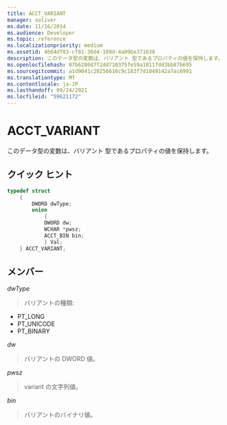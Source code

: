 ```yaml
---
title: ACCT_VARIANT
manager: soliver
ms.date: 11/16/2014
ms.audience: Developer
ms.topic: reference
ms.localizationpriority: medium
ms.assetid: 4664df83-cf81-36d4-189d-4a09be371638
description: このデータ型の変数は、バリアント 型であるプロパティの値を保持します。
ms.openlocfilehash: 07b6280d7f2dd710375fe59a1811fdd3bb87b695
ms.sourcegitcommit: a1d9041c20256616c9c183f7d1049142a7ac6991
ms.translationtype: MT
ms.contentlocale: ja-JP
ms.lasthandoff: 09/24/2021
ms.locfileid: "59621172"
---
```

# <a name="acct_variant"></a>ACCT_VARIANT

このデータ型の変数は、バリアント 型であるプロパティの値を保持します。
  
## <a name="quick-info"></a>クイック ヒント

```cpp
typedef struct 
    { 
        DWORD dwType; 
        union  
            { 
            DWORD dw; 
            WCHAR *pwsz; 
            ACCT_BIN bin; 
            } Val; 
    } ACCT_VARIANT; 

```

## <a name="members"></a>メンバー

_dwType_
  
> バリアントの種類:
    
  - PT_LONG
  - PT_UNICODE
  - PT_BINARY
    
_dw_
  
> バリアントの DWORD 値。
    
_pwsz_
  
> variant の文字列値。
    
_bin_
  
> バリアントのバイナリ値。
    

